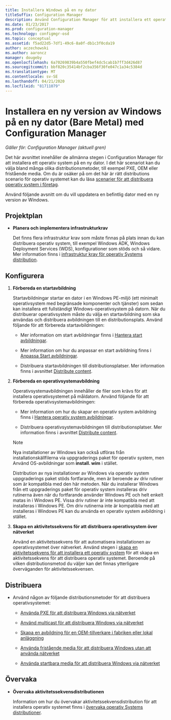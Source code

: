 ```yaml
---
title: Installera Windows på en ny dator
titleSuffix: Configuration Manager
description: Använd Configuration Manager för att installera ett operativ system på en ny dator (Bare Metal) med hjälp av PXE, OEM eller fristående media.
ms.date: 01/23/2017
ms.prod: configuration-manager
ms.technology: configmgr-osd
ms.topic: conceptual
ms.assetid: f5ad22d5-7df1-49c6-8a0f-db1c3f0cda19
author: aczechowski
ms.author: aaroncz
manager: dougeby
ms.openlocfilehash: 6a70269839b4a550fbef4dc5cab1b7ff3d426d87
ms.sourcegitcommit: bbf820c35414bf2cba356f30fe047c1a34c5384d
ms.translationtype: MT
ms.contentlocale: sv-SE
ms.lasthandoff: 04/21/2020
ms.locfileid: "81711079"
---
```

# <a name="install-a-new-version-of-windows-on-a-new-computer-bare-metal-with-configuration-manager"></a>Installera en ny version av Windows på en ny dator (Bare Metal) med Configuration Manager

*Gäller för: Configuration Manager (aktuell gren)*

Det här avsnittet innehåller de allmänna stegen i Configuration Manager för att installera ett operativ system på en ny dator. I det här scenariot kan du välja bland många olika distributionsmetoder, till exempel PXE, OEM eller fristående media. Om du är osäker på om det här är rätt distributions scenario för operativ systemet kan du läsa [scenarier för att distribuera operativ system i företag](scenarios-to-deploy-enterprise-operating-systems.md).  

Använd följande avsnitt om du vill uppdatera en befintlig dator med en ny version av Windows.  

##  <a name="plan"></a><a name="BKMK_Plan"></a>Projektplan  

-   **Planera och implementera infrastrukturkrav**  

     Det finns flera infrastruktur krav som måste finnas på plats innan du kan distribuera operativ system, till exempel Windows ADK, Windows Deployment Services (WDS), konfigurationer som stöds och så vidare. Mer information finns i [infrastruktur krav för operativ Systems distribution](../plan-design/infrastructure-requirements-for-operating-system-deployment.md).

##  <a name="configure"></a><a name="BKMK_Configure"></a>Konfigurera  

1.  **Förbereda en startavbildning**  

     Startavbildningar startar en dator i en Windows PE-miljö (ett minimalt operativsystem med begränsade komponenter och tjänster) som sedan kan installera ett fullständigt Windows-operativsystem på datorn.   När du distribuerar operativsystem måste du välja en startavbildning som ska användas och distribuera avbildningen till en distributionsplats. Använd följande för att förbereda startavbildningen:  

    -   Mer information om start avbildningar finns i [Hantera start avbildningar](../get-started/manage-boot-images.md).  

    -   Mer information om hur du anpassar en start avbildning finns i [Anpassa Start avbildningar](../get-started/customize-boot-images.md).  

    -   Distribuera startavbildningen till distributionsplatser. Mer information finns i avsnittet [Distribute content](../../core/servers/deploy/configure/deploy-and-manage-content.md#bkmk_distribute).  

2.  **Förbereda en operativsystemavbildning**  

     Operativsystemavbildningen innehåller de filer som krävs för att installera operativsystemet på måldatorn. Använd följande för att förbereda operativsystemavbildningen:  

    -   Mer information om hur du skapar en operativ system avbildning finns i [Hantera operativ system avbildningar](../get-started/manage-operating-system-images.md).

    -   Distribuera operativsystemavbildningen till distributionsplatser. Mer information finns i avsnittet [Distribute content](../../core/servers/deploy/configure/deploy-and-manage-content.md#bkmk_distribute).  

    > [!NOTE]
    > Nya installationer av Windows kan också utföras från installationskällfilerna via uppgraderings paket för operativ system, men Använd OS-avbildningar som **install. wim** i stället.
    >
    > Distribution av nya installationer av Windows via operativ system uppgraderings paket stöds fortfarande, men är beroende av driv rutiner som är kompatibla med den här metoden. När du installerar Windows från ett uppgraderings paket för operativ system installeras driv rutinerna även när du fortfarande använder Windows PE och helt enkelt matas in i Windows PE. Vissa driv rutiner är inte kompatibla med att installeras i Windows PE. Om driv rutinerna inte är kompatibla med att installeras i Windows PE kan du använda en operativ system avbildning i stället.  

3.  **Skapa en aktivitetssekvens för att distribuera operativsystem över nätverket**  

     Använd en aktivitetssekvens för att automatisera installationen av operativsystemet över nätverket. Använd stegen i [skapa en aktivitetssekvens för att installera ett operativ system](create-a-task-sequence-to-install-an-operating-system.md) för att skapa en aktivitetssekvens för att distribuera operativ systemet. Beroende på vilken distributionsmetod du väljer kan det finnas ytterligare överväganden för aktivitetssekvensen.  

##  <a name="deploy"></a><a name="BKMK_Deploy"></a>Distribuera  

-   Använd någon av följande distributionsmetoder för att distribuera operativsystemet:  

    -   [Använda PXE för att distribuera Windows via nätverket](use-pxe-to-deploy-windows-over-the-network.md)  

    -   [Använd multicast för att distribuera Windows via nätverket](use-multicast-to-deploy-windows-over-the-network.md)  

    -   [Skapa en avbildning för en OEM-tillverkare i fabriken eller lokal anläggning](create-an-image-for-an-oem-in-factory-or-a-local-depot.md)  

    -   [Använda fristående media för att distribuera Windows utan att använda nätverket](use-stand-alone-media-to-deploy-windows-without-using-the-network.md)  

    -   [Använda startbara media för att distribuera Windows via nätverket](use-bootable-media-to-deploy-windows-over-the-network.md)  

## <a name="monitor"></a>Övervaka  

-   **Övervaka aktivitetssekvensdistributionen**  

     Information om hur du övervakar aktivitetssekvensdistribution för att installera operativ systemet finns i [övervaka operativ Systems distributioner](monitor-operating-system-deployments.md).  
